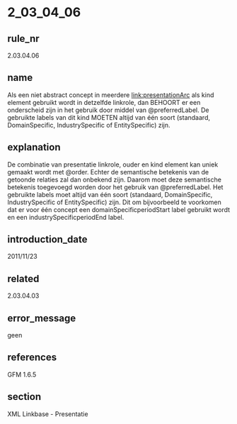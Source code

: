 # 2_03_04_06

## rule_nr
2.03.04.06

## name
Als een niet abstract concept in meerdere <link:presentationArc> als kind element gebruikt wordt in detzelfde linkrole, dan BEHOORT er een onderscheid zijn in het gebruik door middel van @preferredLabel. De gebruikte labels van dit kind MOETEN altijd van één soort (standaard, DomainSpecific, IndustrySpecific of EntitySpecific) zijn.

## explanation
De combinatie van presentatie linkrole, ouder en kind element kan uniek gemaakt wordt met @order. Echter de semantische betekenis van de getoonde relaties zal dan onbekend zijn. Daarom moet deze semantische betekenis toegevoegd worden door het gebruik van @preferredLabel.
Het gebruikte labels moet altijd  van één soort (standaard, DomainSpecific, IndustrySpecific of EntitySpecific) zijn. Dit om bijvoorbeeld te voorkomen dat er voor één concept een domainSpecificperiodStart label gebruikt wordt en een industrySpecificperiodEnd label.

## introduction_date
2011/11/23

## related
2.03.04.03

## error_message
geen

## references
GFM 1.6.5

## section
XML Linkbase - Presentatie

